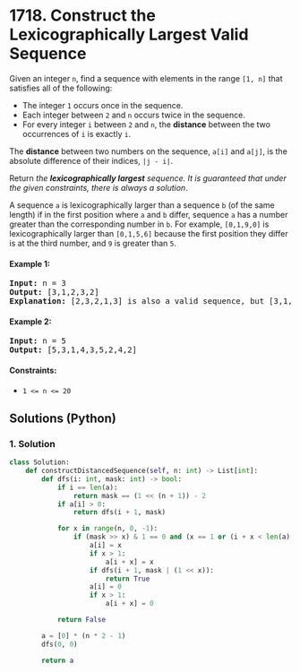 # 1718. Construct the Lexicographically Largest Valid Sequence
Given an integer `n`, find a sequence with elements in the range `[1, n]` that satisfies all of the following:
* The integer `1` occurs once in the sequence.
* Each integer between `2` and `n` occurs twice in the sequence.
* For every integer `i` between `2` and `n`, the **distance** between the two occurrences of `i` is exactly `i`.

The **distance** between two numbers on the sequence, `a[i]` and `a[j]`, is the absolute difference of their indices, `|j - i|`.

Return *the **lexicographically largest** sequence. It is guaranteed that under the given constraints, there is always a solution*.

A sequence `a` is lexicographically larger than a sequence `b` (of the same length) if in the first position where `a` and `b` differ, sequence `a` has a number greater than the corresponding number in `b`. For example, `[0,1,9,0]` is lexicographically larger than `[0,1,5,6]` because the first position they differ is at the third number, and `9` is greater than `5`.

#### Example 1:
<pre>
<strong>Input:</strong> n = 3
<strong>Output:</strong> [3,1,2,3,2]
<strong>Explanation:</strong> [2,3,2,1,3] is also a valid sequence, but [3,1,2,3,2] is the lexicographically largest valid sequence.
</pre>

#### Example 2:
<pre>
<strong>Input:</strong> n = 5
<strong>Output:</strong> [5,3,1,4,3,5,2,4,2]
</pre>

#### Constraints:
* `1 <= n <= 20`

## Solutions (Python)

### 1. Solution
```Python
class Solution:
    def constructDistancedSequence(self, n: int) -> List[int]:
        def dfs(i: int, mask: int) -> bool:
            if i == len(a):
                return mask == (1 << (n + 1)) - 2
            if a[i] > 0:
                return dfs(i + 1, mask)

            for x in range(n, 0, -1):
                if (mask >> x) & 1 == 0 and (x == 1 or (i + x < len(a) and a[i + x] == 0)):
                    a[i] = x
                    if x > 1:
                        a[i + x] = x
                    if dfs(i + 1, mask | (1 << x)):
                        return True
                    a[i] = 0
                    if x > 1:
                        a[i + x] = 0

            return False

        a = [0] * (n * 2 - 1)
        dfs(0, 0)

        return a
```
